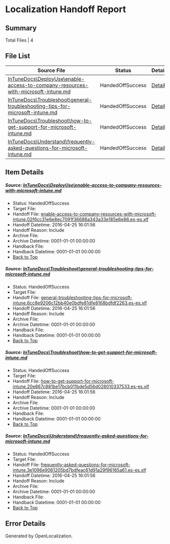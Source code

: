 # <a name='report-top'></a> Localization Handoff Report

## Summary
 Total Files | 4

## File List
 Source File | Status | Details 
 ----------- | ------ | ------- 
 [InTuneDocs\DeployUse\enable-access-to-company-resources-with-microsoft-intune.md](https://github.com/Microsoft/IntuneDocs-pr/blob/e7d87d9a6a245e3be4cc7f7fd70fa793411cfbe5/InTuneDocs/DeployUse/enable-access-to-company-resources-with-microsoft-intune.md) | HandedOffSuccess | [Details](#9293d181ff3df80697b2d272259bd2731f46f69135)
 [InTuneDocs\Troubleshoot\general-troubleshooting-tips-for-microsoft-intune.md](https://github.com/Microsoft/IntuneDocs-pr/blob/e7d87d9a6a245e3be4cc7f7fd70fa793411cfbe5/InTuneDocs/Troubleshoot/general-troubleshooting-tips-for-microsoft-intune.md) | HandedOffSuccess | [Details](#2e815b52c948f102e98a87215fd139fa2ff3855e1104)
 [InTuneDocs\Troubleshoot\how-to-get-support-for-microsoft-intune.md](https://github.com/Microsoft/IntuneDocs-pr/blob/e7d87d9a6a245e3be4cc7f7fd70fa793411cfbe5/InTuneDocs/Troubleshoot/how-to-get-support-for-microsoft-intune.md) | HandedOffSuccess | [Details](#8b942e033a58ad08749072170429de880ba631bd1105)
 [InTuneDocs\Understand\frequently-asked-questions-for-microsoft-intune.md](https://github.com/Microsoft/IntuneDocs-pr/blob/e7d87d9a6a245e3be4cc7f7fd70fa793411cfbe5/InTuneDocs/Understand/frequently-asked-questions-for-microsoft-intune.md) | HandedOffSuccess | [Details](#dccbd7da4da154074dfafe6dabde8a8f803c75111125)

## Item Details
##### <a name='9293d181ff3df80697b2d272259bd2731f46f69135'></a> Source: [InTuneDocs\DeployUse\enable-access-to-company-resources-with-microsoft-intune.md](https://github.com/Microsoft/IntuneDocs-pr/blob/e7d87d9a6a245e3be4cc7f7fd70fa793411cfbe5/InTuneDocs/DeployUse/enable-access-to-company-resources-with-microsoft-intune.md)
* Status: HandedOffSuccess
* Target File: 
* Handoff File: [enable-access-to-company-resources-with-microsoft-intune.02f6cc31e6e8ec7091f36688a343a33e185e6e86.es-es.xlf](https://github.com/Microsoft/EM.handoff/blob/556f209ed92348d70d534253ae57b3b90f76b67c/ol-handoff/Microsoft/IntuneDocs-pr.es-es/master/enable-access-to-company-resources-with-microsoft-intune.02f6cc31e6e8ec7091f36688a343a33e185e6e86.es-es.xlf)
* Handoff Datetime: 2016-04-25 16:01:56
* Handoff Reason: Include
* Archive File: 
* Archive Datetime: 0001-01-01 00:00:00
* Handback File: 
* Handback Datetime: 0001-01-01 00:00:00
* [Back to Top](#report-top)

##### <a name='2e815b52c948f102e98a87215fd139fa2ff3855e1104'></a> Source: [InTuneDocs\Troubleshoot\general-troubleshooting-tips-for-microsoft-intune.md](https://github.com/Microsoft/IntuneDocs-pr/blob/e7d87d9a6a245e3be4cc7f7fd70fa793411cfbe5/InTuneDocs/Troubleshoot/general-troubleshooting-tips-for-microsoft-intune.md)
* Status: HandedOffSuccess
* Target File: 
* Handoff File: [general-troubleshooting-tips-for-microsoft-intune.6cc8e9206c12bb40e0bdfe81dfe8168bdfdf2263.es-es.xlf](https://github.com/Microsoft/EM.handoff/blob/556f209ed92348d70d534253ae57b3b90f76b67c/ol-handoff/Microsoft/IntuneDocs-pr.es-es/master/general-troubleshooting-tips-for-microsoft-intune.6cc8e9206c12bb40e0bdfe81dfe8168bdfdf2263.es-es.xlf)
* Handoff Datetime: 2016-04-25 16:01:56
* Handoff Reason: Include
* Archive File: 
* Archive Datetime: 0001-01-01 00:00:00
* Handback File: 
* Handback Datetime: 0001-01-01 00:00:00
* [Back to Top](#report-top)

##### <a name='8b942e033a58ad08749072170429de880ba631bd1105'></a> Source: [InTuneDocs\Troubleshoot\how-to-get-support-for-microsoft-intune.md](https://github.com/Microsoft/IntuneDocs-pr/blob/e7d87d9a6a245e3be4cc7f7fd70fa793411cfbe5/InTuneDocs/Troubleshoot/how-to-get-support-for-microsoft-intune.md)
* Status: HandedOffSuccess
* Target File: 
* Handoff File: [how-to-get-support-for-microsoft-intune.20e867c881be17bcb011bde5d56d028010337533.es-es.xlf](https://github.com/Microsoft/EM.handoff/blob/556f209ed92348d70d534253ae57b3b90f76b67c/ol-handoff/Microsoft/IntuneDocs-pr.es-es/master/how-to-get-support-for-microsoft-intune.20e867c881be17bcb011bde5d56d028010337533.es-es.xlf)
* Handoff Datetime: 2016-04-25 16:01:56
* Handoff Reason: Include
* Archive File: 
* Archive Datetime: 0001-01-01 00:00:00
* Handback File: 
* Handback Datetime: 0001-01-01 00:00:00
* [Back to Top](#report-top)

##### <a name='dccbd7da4da154074dfafe6dabde8a8f803c75111125'></a> Source: [InTuneDocs\Understand\frequently-asked-questions-for-microsoft-intune.md](https://github.com/Microsoft/IntuneDocs-pr/blob/e7d87d9a6a245e3be4cc7f7fd70fa793411cfbe5/InTuneDocs/Understand/frequently-asked-questions-for-microsoft-intune.md)
* Status: HandedOffSuccess
* Target File: 
* Handoff File: [frequently-asked-questions-for-microsoft-intune.3e1096e9061205bd7bdfeac61d91a29f96165a61.es-es.xlf](https://github.com/Microsoft/EM.handoff/blob/556f209ed92348d70d534253ae57b3b90f76b67c/ol-handoff/Microsoft/IntuneDocs-pr.es-es/master/frequently-asked-questions-for-microsoft-intune.3e1096e9061205bd7bdfeac61d91a29f96165a61.es-es.xlf)
* Handoff Datetime: 2016-04-25 16:01:56
* Handoff Reason: Include
* Archive File: 
* Archive Datetime: 0001-01-01 00:00:00
* Handback File: 
* Handback Datetime: 0001-01-01 00:00:00
* [Back to Top](#report-top)


## Error Details

Generated by OpenLocalization.
